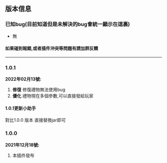 ## 版本信息


### 已知bug(目前知道但是未解決的bug會統一顯示在這裏)
- 無

#### 如果碰到報錯,或者插件沖突等問題有請加群反饋

------------
### 1.0.1
**2022年02月13號:**
1. **修復** 修復禮物無法使用bug
2. **優化** 禮物現在多個參數,可以直接發給玩家

#### 1.0.1更新小助手
對比1.0.0 版本 直接替換jar即可

### 1.0.0
**2021年12月18號:**
1. 本插件發布